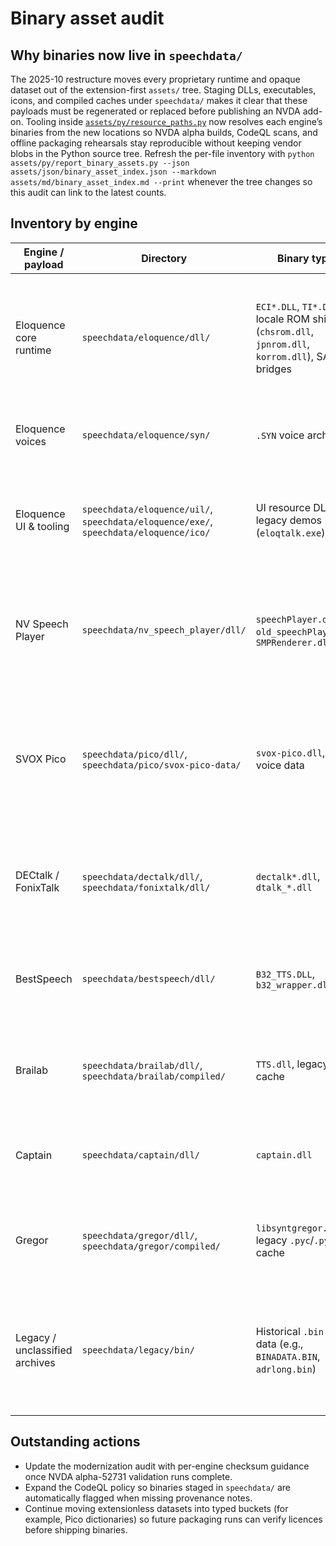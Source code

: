 # Binary asset audit

## Why binaries now live in `speechdata/`
The 2025-10 restructure moves every proprietary runtime and opaque dataset out of the extension-first `assets/` tree. Staging DLLs, executables, icons, and compiled caches under `speechdata/` makes it clear that these payloads must be regenerated or replaced before publishing an NVDA add-on. Tooling inside [`assets/py/resource_paths.py`](../py/resource_paths.py) now resolves each engine’s binaries from the new locations so NVDA alpha builds, CodeQL scans, and offline packaging rehearsals stay reproducible without keeping vendor blobs in the Python source tree. Refresh the per-file inventory with `python assets/py/report_binary_assets.py --json assets/json/binary_asset_index.json --markdown assets/md/binary_asset_index.md --print` whenever the tree changes so this audit can link to the latest counts.

## Inventory by engine
| Engine / payload | Directory | Binary types | Runtime status | Follow-up work |
| --- | --- | --- | --- | --- |
| Eloquence core runtime | `speechdata/eloquence/dll/` | `ECI*.DLL`, `TI*.DLL`, locale ROM shims (`chsrom.dll`, `jpnrom.dll`, `korrom.dll`), SAPI bridges | Loaded by [`assets/py/Eloquence.py`](../py/Eloquence.py) via `resource_paths`. | Capture per-architecture checksums before bundling redistributable builds in NVDA alpha-52731 rehearsals. |
| Eloquence voices | `speechdata/eloquence/syn/` | `.SYN` voice archives | Staged into packaged add-ons by `build.py`. | Document provenance for each voice before future redistribution. |
| Eloquence UI & tooling | `speechdata/eloquence/uil/`, `speechdata/eloquence/exe/`, `speechdata/eloquence/ico/` | UI resource DLLs, legacy demos (`eloqtalk.exe`), icons | Not exercised by NVDA runtime; retained for archival research. | Determine whether UI resource DLLs are needed for compatibility with legacy installers. |
| NV Speech Player | `speechdata/nv_speech_player/dll/` | `speechPlayer.dll`, `old_speechPlayer.dll`, `SMPRenderer.dll` | Loaded by `speechPlayer.py`, `old_speechPlayer.py`, and `smpsoft.py`. | Align DLL provenance with cached NV Speech Player releases before distributing binaries. |
| SVOX Pico | `speechdata/pico/dll/`, `speechdata/pico/svox-pico-data/` | `svox-pico.dll`, `.bin` voice data | Loaded by `pico.py`. | Validate voice data against current NVDA alpha sample-rate expectations; document licensing for each language pack. |
| DECtalk / FonixTalk | `speechdata/dectalk/dll/`, `speechdata/fonixtalk/dll/` | `dectalk*.dll`, `dtalk_*.dll` | Loaded by `_dectalk.py` and `_fonixtalk.py`. | Record DataJake provenance for each DLL and confirm per-locale voice availability. |
| BestSpeech | `speechdata/bestspeech/dll/` | `B32_TTS.DLL`, `b32_wrapper.dll` | Loaded by `bestspeech.py`. | Audit whether wrapper DLLs require 32-bit compatibility notes for NVDA alpha packaging. |
| Brailab | `speechdata/brailab/dll/`, `speechdata/brailab/compiled/` | `TTS.dll`, legacy `.pyo` cache | Loaded by `brailab.py`; compiled artefacts retained for reverse-engineering. | Replace `.pyo` cache with documented source once compatibility testing completes. |
| Captain | `speechdata/captain/dll/` | `captain.dll` | Loaded by `captain.py`. | Confirm audio format expectations for NVDA 32-bit vs. 64-bit targets. |
| Gregor | `speechdata/gregor/dll/`, `speechdata/gregor/compiled/` | `libsyntgregor.dll`, legacy `.pyc`/`.pyo` cache | Loaded by `gregor.py`. | Rebuild the compiled cache from source to confirm Python 3.13 compatibility. |
| Legacy / unclassified archives | `speechdata/legacy/bin/` | Historical `.bin` voice data (e.g., `BINADATA.BIN`, `adrlong.bin`) | Not used by current loaders. | Identify the originating engine before promoting into an engine-specific bucket or regenerating replacements. |

## Outstanding actions
- Update the modernization audit with per-engine checksum guidance once NVDA alpha-52731 validation runs complete.
- Expand the CodeQL policy so binaries staged in `speechdata/` are automatically flagged when missing provenance notes.
- Continue moving extensionless datasets into typed buckets (for example, Pico dictionaries) so future packaging runs can verify licences before shipping binaries.
